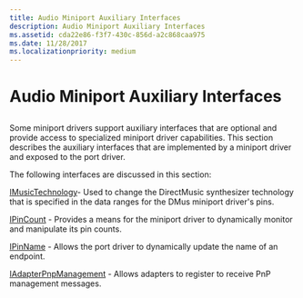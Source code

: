 ```yaml
---
title: Audio Miniport Auxiliary Interfaces
description: Audio Miniport Auxiliary Interfaces
ms.assetid: cda22e86-f3f7-430c-856d-a2c868caa975
ms.date: 11/28/2017
ms.localizationpriority: medium
---
```


# Audio Miniport Auxiliary Interfaces


## <span id="ddk_audio_miniport_auxiliary_interfaces_ks"></span><span id="DDK_AUDIO_MINIPORT_AUXILIARY_INTERFACES_KS"></span>


Some miniport drivers support auxiliary interfaces that are optional and provide access to specialized miniport driver capabilities. This section describes the auxiliary interfaces that are implemented by a miniport driver and exposed to the port driver.

The following interfaces are discussed in this section:

[IMusicTechnology](https://docs.microsoft.com/windows-hardware/drivers/ddi/portcls/nn-portcls-imusictechnology)- Used to change the DirectMusic synthesizer technology that is specified in the data ranges for the DMus miniport driver's pins.

[IPinCount](https://docs.microsoft.com/windows-hardware/drivers/ddi/portcls/nn-portcls-ipincount) - Provides a means for the miniport driver to dynamically monitor and manipulate its pin counts.

[IPinName](https://docs.microsoft.com/windows-hardware/drivers/ddi/portcls/nf-portcls-ipinname-getpinname) - Allows the port driver to dynamically update the name of an endpoint.

[IAdapterPnpManagement](https://docs.microsoft.com/windows-hardware/drivers/ddi/portcls/nn-portcls-iadapterpnpmanagement) - Allows adapters to register to receive PnP management messages.

 

 





